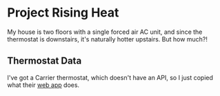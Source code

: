 # Project Rising Heat

My house is two floors with a single forced air AC unit, and since the thermostat is downstairs, it's naturally hotter
upstairs. But how much?!

## Thermostat Data

I've got a Carrier thermostat, which doesn't have an API, so I just copied what
their [web app](https://www.carrier.com/residential/en/us/for-owners/controller-remote-access/) does.